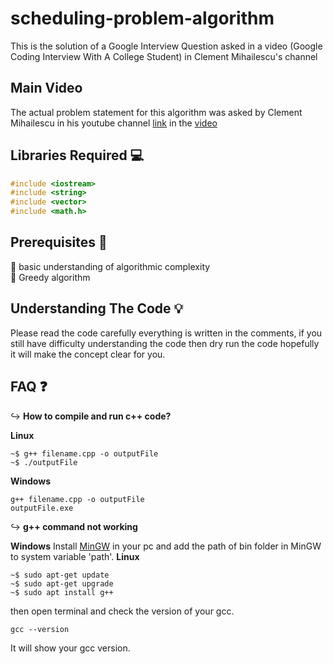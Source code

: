 # scheduling-problem-algorithm
This is the solution of a Google Interview Question asked in a video (Google Coding Interview With A College Student) in Clement Mihailescu's channel

## Main Video
The actual problem statement for this algorithm was asked by Clement Mihailescu in his youtube channel [link](https://www.youtube.com/channel/UCaO6VoaYJv4kS-TQO_M-N_g) in the [video](https://www.youtube.com/watch?v=3Q_oYDQ2whs&t=2320s) 

## Libraries Required :computer:
```c++
#include <iostream>
#include <string>
#include <vector>
#include <math.h>
```

## Prerequisites :key:
:small_blue_diamond: basic understanding of algorithmic complexity<br />
:small_blue_diamond: Greedy algorithm

## Understanding The Code :bulb:
Please read the code carefully everything is written in the comments, if you still have difficulty understanding the code then dry run the code hopefully it will make the concept clear for you.

## FAQ ❓
:arrow_right_hook: **How to compile and run c++ code?**

**Linux**
```terminal
~$ g++ filename.cpp -o outputFile
~$ ./outputFile
```
**Windows**
```terminal
g++ filename.cpp -o outputFile
outputFile.exe
```

:arrow_right_hook: **g++ command not working**

**Windows**
Install [MinGW](https://sourceforge.net/projects/mingw/) in your pc and add the path of bin folder in MinGW to system variable 'path'.
**Linux**
```terminal
~$ sudo apt-get update
~$ sudo apt-get upgrade
~$ sudo apt install g++
```

then open terminal and check the version of your gcc.
```terminal
gcc --version
```
It will show your gcc version.
